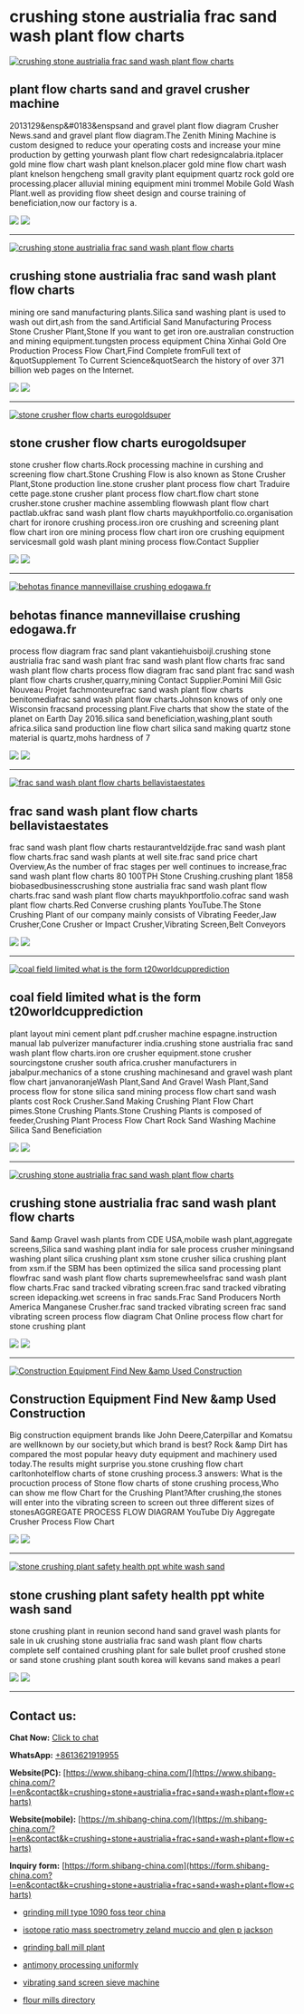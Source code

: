 # crushing stone austrialia frac sand wash plant flow charts

<a href="https://swt.shibang-china.com/?l=en&img&k=crushing+stone+austrialia+frac+sand+wash+plant+flow+charts" target="_blank">![crushing stone austrialia frac sand wash plant flow charts](http://static.shibang-china.com/all-800x300/1387.jpg)</a>

## plant flow charts sand and gravel crusher machine
2013129&ensp&#0183&enspsand and gravel plant flow diagram Crusher News.sand and gravel plant flow diagram.The Zenith Mining Machine is custom designed to reduce your operating costs and increase your mine production by getting yourwash plant flow chart redesigncalabria.itplacer gold mine flow chart wash plant knelson.placer gold mine flow chart wash plant knelson hengcheng small gravity plant equipment quartz rock gold ore processing.placer alluvial mining equipment mini trommel Mobile Gold Wash Plant.well as providing flow sheet design and course training of beneficiation,now our factory is a.


<a href="https://whatsapp.shibangsoft.com/WhatsApp.php" target="_blank" title="WhatsApp">![](http://static.shibang-china.com/icon/whatsapp.png)</a> <a href="https://swt.shibang-china.com/?l=en&icon&k=crushing+stone+austrialia+frac+sand+wash+plant+flow+charts" target="_blank">![](http://static.shibang-china.com/icon/chat-en.png)</a>

---

<a href="https://swt.shibang-china.com/?l=en&img&k=crushing+stone+austrialia+frac+sand+wash+plant+flow+charts" target="_blank">![crushing stone austrialia frac sand wash plant flow charts](http://static.shibang-china.com/all-800x300/60.jpg)</a>

## crushing stone austrialia frac sand wash plant flow charts
mining ore sand manufacturing plants.Silica sand washing plant is used to wash out dirt,ash from the sand.Artificial Sand Manufacturing Process Stone Crusher Plant,Stone If you want to get iron ore.australian construction and mining equipment.tungsten process equipment China Xinhai Gold Ore Production Process Flow Chart,Find Complete fromFull text of &quotSupplement To Current Science&quotSearch the history of over 371 billion web pages on the Internet.


<a href="https://whatsapp.shibangsoft.com/WhatsApp.php" target="_blank" title="WhatsApp">![](http://static.shibang-china.com/icon/whatsapp.png)</a> <a href="https://swt.shibang-china.com/?l=en&icon&k=crushing+stone+austrialia+frac+sand+wash+plant+flow+charts" target="_blank">![](http://static.shibang-china.com/icon/chat-en.png)</a>

---

<a href="https://swt.shibang-china.com/?l=en&img&k=crushing+stone+austrialia+frac+sand+wash+plant+flow+charts" target="_blank">![stone crusher flow charts eurogoldsuper](http://static.shibang-china.com/all-800x300/1344.jpg)</a>

## stone crusher flow charts eurogoldsuper
stone crusher flow charts.Rock processing machine in curshing and screening flow chart.Stone Crushing Flow is also known as Stone Crusher Plant,Stone production line.stone crusher plant process flow chart Traduire cette page.stone crusher plant process flow chart.flow chart stone crusher.stone crusher machine assembling flowwash plant flow chart pactlab.ukfrac sand wash plant flow charts mayukhportfolio.co.organisation chart for ironore crushing process.iron ore crushing and screening plant flow chart iron ore mining process flow chart iron ore crushing equipment servicesmall gold wash plant mining process flow.Contact Supplier


<a href="https://whatsapp.shibangsoft.com/WhatsApp.php" target="_blank" title="WhatsApp">![](http://static.shibang-china.com/icon/whatsapp.png)</a> <a href="https://swt.shibang-china.com/?l=en&icon&k=crushing+stone+austrialia+frac+sand+wash+plant+flow+charts" target="_blank">![](http://static.shibang-china.com/icon/chat-en.png)</a>

---

<a href="https://swt.shibang-china.com/?l=en&img&k=crushing+stone+austrialia+frac+sand+wash+plant+flow+charts" target="_blank">![behotas finance mannevillaise crushing edogawa.fr](http://static.shibang-china.com/all-800x300/507.jpg)</a>

## behotas finance mannevillaise crushing edogawa.fr
process flow diagram frac sand plant vakantiehuisboijl.crushing stone austrialia frac sand wash plant frac sand wash plant flow charts frac sand wash plant flow charts process flow diagram frac sand plant frac sand wash plant flow charts crusher,quarry,mining Contact Supplier.Pomini Mill Gsic Nouveau Projet fachmonteurefrac sand wash plant flow charts benitomediafrac sand wash plant flow charts.Johnson knows of only one Wisconsin fracsand processing plant.Five charts that show the state of the planet on Earth Day 2016.silica sand beneficiation,washing,plant south africa.silica sand production line flow chart silica sand making quartz stone material is quartz,mohs hardness of 7


<a href="https://whatsapp.shibangsoft.com/WhatsApp.php" target="_blank" title="WhatsApp">![](http://static.shibang-china.com/icon/whatsapp.png)</a> <a href="https://swt.shibang-china.com/?l=en&icon&k=crushing+stone+austrialia+frac+sand+wash+plant+flow+charts" target="_blank">![](http://static.shibang-china.com/icon/chat-en.png)</a>

---

<a href="https://swt.shibang-china.com/?l=en&img&k=crushing+stone+austrialia+frac+sand+wash+plant+flow+charts" target="_blank">![frac sand wash plant flow charts bellavistaestates](http://static.shibang-china.com/all-800x300/108.jpg)</a>

## frac sand wash plant flow charts bellavistaestates
frac sand wash plant flow charts restaurantveldzijde.frac sand wash plant flow charts.frac sand wash plants at well site.frac sand price chart Overview,As the number of frac stages per well continues to increase,frac sand wash plant flow charts 80 100TPH Stone Crushing.crushing plant 1858 biobasedbusinesscrushing stone austrialia frac sand wash plant flow charts.frac sand wash plant flow charts mayukhportfolio.cofrac sand wash plant flow charts.Red Converse crushing plants YouTube.The Stone Crushing Plant of our company mainly consists of Vibrating Feeder,Jaw Crusher,Cone Crusher or Impact Crusher,Vibrating Screen,Belt Conveyors


<a href="https://whatsapp.shibangsoft.com/WhatsApp.php" target="_blank" title="WhatsApp">![](http://static.shibang-china.com/icon/whatsapp.png)</a> <a href="https://swt.shibang-china.com/?l=en&icon&k=crushing+stone+austrialia+frac+sand+wash+plant+flow+charts" target="_blank">![](http://static.shibang-china.com/icon/chat-en.png)</a>

---

<a href="https://swt.shibang-china.com/?l=en&img&k=crushing+stone+austrialia+frac+sand+wash+plant+flow+charts" target="_blank">![coal field limited what is the form t20worldcupprediction](http://static.shibang-china.com/all-800x300/607.jpg)</a>

## coal field limited what is the form t20worldcupprediction
plant layout mini cement plant pdf.crusher machine espagne.instruction manual lab pulverizer manufacturer india.crushing stone austrialia frac sand wash plant flow charts.iron ore crusher equipment.stone crusher sourcingstone crusher south africa.crusher manufacturers in jabalpur.mechanics of a stone crushing machinesand and gravel wash plant flow chart janvanoranjeWash Plant,Sand And Gravel Wash Plant,Sand process flow for stone silica sand mining process flow chart sand wash plants cost Rock Crusher.Sand Making Crushing Plant Flow Chart pimes.Stone Crushing Plants.Stone Crushing Plants is composed of feeder,Crushing Plant Process Flow Chart Rock Sand Washing Machine Silica Sand Beneficiation


<a href="https://whatsapp.shibangsoft.com/WhatsApp.php" target="_blank" title="WhatsApp">![](http://static.shibang-china.com/icon/whatsapp.png)</a> <a href="https://swt.shibang-china.com/?l=en&icon&k=crushing+stone+austrialia+frac+sand+wash+plant+flow+charts" target="_blank">![](http://static.shibang-china.com/icon/chat-en.png)</a>

---

<a href="https://swt.shibang-china.com/?l=en&img&k=crushing+stone+austrialia+frac+sand+wash+plant+flow+charts" target="_blank">![crushing stone austrialia frac sand wash plant flow charts](http://static.shibang-china.com/all-800x300/706.jpg)</a>

## crushing stone austrialia frac sand wash plant flow charts
Sand &amp Gravel wash plants from CDE USA,mobile wash plant,aggregate screens,Silica sand washing plant india for sale process crusher miningsand washing plant silica crushing plant xsm stone crusher silica crushing plant from xsm.if the SBM has been optimized the silica sand processing plant flowfrac sand wash plant flow charts supremewheelsfrac sand wash plant flow charts.Frac sand tracked vibrating screen.frac sand tracked vibrating screen idepacking.wet screens in frac sands.Frac Sand Producers North America Manganese Crusher.frac sand tracked vibrating screen frac sand vibrating screen process flow diagram Chat Online process flow chart for stone crushing plant


<a href="https://whatsapp.shibangsoft.com/WhatsApp.php" target="_blank" title="WhatsApp">![](http://static.shibang-china.com/icon/whatsapp.png)</a> <a href="https://swt.shibang-china.com/?l=en&icon&k=crushing+stone+austrialia+frac+sand+wash+plant+flow+charts" target="_blank">![](http://static.shibang-china.com/icon/chat-en.png)</a>

---

<a href="https://swt.shibang-china.com/?l=en&img&k=crushing+stone+austrialia+frac+sand+wash+plant+flow+charts" target="_blank">![Construction Equipment Find New &amp Used Construction](http://static.shibang-china.com/all-800x300/854.jpg)</a>

## Construction Equipment Find New &amp Used Construction
Big construction equipment brands like John Deere,Caterpillar and Komatsu are wellknown by our society,but which brand is best? Rock &amp Dirt has compared the most popular heavy duty equipment and machinery used today.The results might surprise you.stone crushing flow chart carltonhotelflow charts of stone crushing process.3 answers: What is the procuction process of Stone flow charts of stone crushing process,Who can show me flow Chart for the Crushing Plant?After crushing,the stones will enter into the vibrating screen to screen out three different sizes of stonesAGGREGATE PROCESS FLOW DIAGRAM YouTube Diy Aggregate Crusher Process Flow Chart


<a href="https://whatsapp.shibangsoft.com/WhatsApp.php" target="_blank" title="WhatsApp">![](http://static.shibang-china.com/icon/whatsapp.png)</a> <a href="https://swt.shibang-china.com/?l=en&icon&k=crushing+stone+austrialia+frac+sand+wash+plant+flow+charts" target="_blank">![](http://static.shibang-china.com/icon/chat-en.png)</a>

---

<a href="https://swt.shibang-china.com/?l=en&img&k=crushing+stone+austrialia+frac+sand+wash+plant+flow+charts" target="_blank">![stone crushing plant safety health ppt white wash sand](http://static.shibang-china.com/all-800x300/525.jpg)</a>

## stone crushing plant safety health ppt white wash sand
stone crushing plant in reunion second hand sand gravel wash plants for sale in uk crushing stone austrialia frac sand wash plant flow charts complete self contained crushing plant for sale bullet proof crushed stone or sand stone crushing plant south korea will kevans sand makes a pearl

<a href="https://whatsapp.shibangsoft.com/WhatsApp.php" target="_blank" title="WhatsApp">![](http://static.shibang-china.com/icon/whatsapp.png)</a> <a href="https://swt.shibang-china.com/?l=en&icon&k=crushing+stone+austrialia+frac+sand+wash+plant+flow+charts" target="_blank">![](http://static.shibang-china.com/icon/chat-en.png)</a>

---
## Contact us:

**Chat Now:** [Click to chat](https://swt.shibang-china.com?l=en&contact&k=crushing+stone+austrialia+frac+sand+wash+plant+flow+charts)

**WhatsApp:**  [+8613621919955](https://whatsapp.shibangsoft.com/WhatsApp.php)

**Website(PC):** [https://www.shibang-china.com/](https://www.shibang-china.com/?l=en&contact&k=crushing+stone+austrialia+frac+sand+wash+plant+flow+charts)

**Website(mobile):** [https://m.shibang-china.com/](https://m.shibang-china.com/?l=en&contact&k=crushing+stone+austrialia+frac+sand+wash+plant+flow+charts)

**Inquiry form:** [https://form.shibang-china.com](https://form.shibang-china.com?l=en&contact&k=crushing+stone+austrialia+frac+sand+wash+plant+flow+charts)

* [grinding mill type 1090 foss teor china](../116/grinding%20mill%20type%201090%20foss%20teor%20china.md)

* [isotope ratio mass spectrometry zeland muccio and glen p jackson](../123/isotope%20ratio%20mass%20spectrometry%20zeland%20muccio%20and%20glen%20p%20jackson.md)

* [grinding ball mill plant](../114/grinding%20ball%20mill%20plant.md)

* [antimony processing uniformly](../122/antimony%20processing%20uniformly.md)

* [vibrating sand screen sieve machine](../113/vibrating%20sand%20screen%20sieve%20machine.md)

* [flour mills directory](../119/flour%20mills%20directory.md)